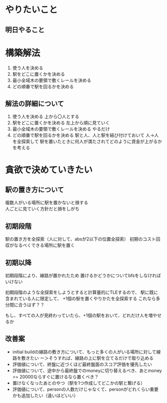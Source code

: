 # やりたいこと

## 明日やること

# 構築解法
1. 使う人を決める
2. 駅をどこに置くかを決める
3. 最小全域木の要領で敷くレールを決める
4. どの順番で駅を回るかを決める

## 解法の詳細について
1. 使う人を決める
上から〇人とする
2. 駅をどこに置くかを決める
左上から順に見ていく
3. 最小全域木の要領で敷くレールを決める
やるだけ
4. どの順番で駅を回るかを決める
駅と人、人と駅を結び付けておいて
人->人を全探索して
駅を置いたときに何人が満たされてどのように資金が上がるかを考える



# 貪欲で決めていきたい
## 駅の置き方について
複数人がいる場所に駅を置かないと損する  
人ごとに見ていく方針だと損をしがち  
## 初期段階
駅の置き方を全探索（人に対して、absが2以下の位置全探索）
初期のコスト回収がなるべくできる場所に駅を置く

## 初期以降
初期段階により、線路が置かれたため
置けるかどうかについてbfsをしなければいけない

初期段階のような全探索をしようとすると計算量的にTLEするので、
駅に既に含まれている人に限定して、
+1個の駅を置くやりかたを全探索する
これなら多分間に合うはず？？

もし、すべての人が見終わっていたら、+1個の駅をおいて、どれだけ人を増やせるか

## 改善案
- initial buildの線路の敷き方について、もっと多くの人がいる場所に対して線路を敷きたい
ー＞そうすれば、線路の上に駅を立てるだけで取り込める
- 評価値について、終盤に近づくほど最終盤面のスコア評価を優先したい
- 評価値について、途中から最終盤でのmoneyに切り替えるべき、あとmoney >= 20000ならすぐに置けるなら置くべき？
- 置けなくなったあとのやつ（駅を1つ作成してどこかの駅と繋げる）
- 評価値について、personの人数だけじゃなくて、personがどれくらい重要かも追加したい（遠いほどいい）